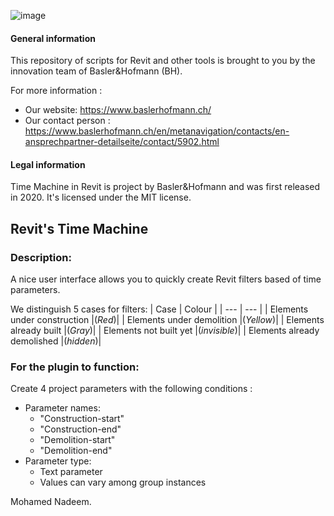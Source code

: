 ![image](https://user-images.githubusercontent.com/73463175/99255439-38a92c00-2814-11eb-8415-992489c75cf7.png)

#### General information
This repository of scripts for Revit and other tools is brought to you by the innovation team of Basler&Hofmann (BH).

For more information :
- Our website: https://www.baslerhofmann.ch/
- Our contact person : https://www.baslerhofmann.ch/en/metanavigation/contacts/en-ansprechpartner-detailseite/contact/5902.html

#### Legal information
Time Machine in Revit is project by Basler&Hofmann and was first released in 2020. It's licensed under the MIT license.



## Revit's Time Machine

### Description:
A nice user interface allows you to quickly create Revit filters based of time parameters.

We distinguish 5 cases for filters:
| Case | Colour |
| --- | --- |
| Elements under construction |(_Red_)|
| Elements under demolition |(_Yellow_)| 
| Elements already built |(_Gray_)| 
| Elements not built yet |(_invisible_)|
| Elements already demolished |(_hidden_)| 

### For the plugin to function:
Create 4 project parameters with the following conditions :
- Parameter names:
  - "Construction-start"
  - "Construction-end"
  - "Demolition-start"
  - "Demolition-end"
- Parameter type:
  - Text parameter
  - Values can vary among group instances

Mohamed Nadeem.
